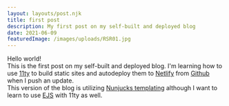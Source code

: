 ```yaml
---
layout: layouts/post.njk
title: first post
description: My first post on my self-built and deployed blog
date: 2021-06-09
featuredImage: /images/uploads/RSR01.jpg
---
```


Hello world!  
This is the first post on my self-built and deployed blog.  I'm learning how to use [11ty](https://www.11ty.dev/) to build static sites and autodeploy them to [Netlify](https://www.netlify.com/) from [Github](https://github.com/ryanroat/11ty-blog) when I push an update.  
This version of the blog is utilizing [Nunjucks templating](https://mozilla.github.io/nunjucks/) although I want to learn to use [EJS](https://ejs.co/) with 11ty as well.